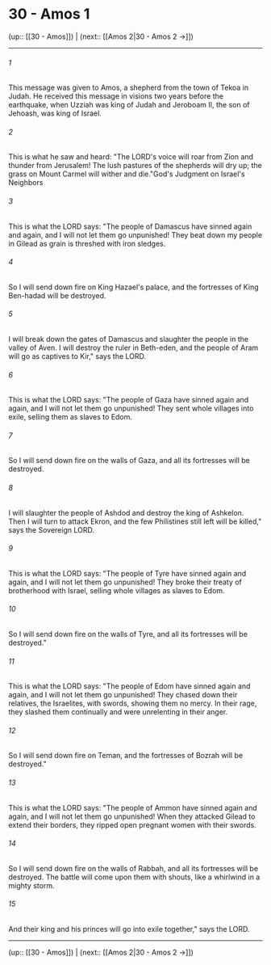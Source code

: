 # 30 - Amos 1

(up:: [[30 - Amos]]) | (next:: [[Amos 2|30 - Amos 2 →]])

***


###### 1 
This message was given to Amos, a shepherd from the town of Tekoa in Judah. He received this message in visions two years before the earthquake, when Uzziah was king of Judah and Jeroboam II, the son of Jehoash, was king of Israel. 

###### 2 
This is what he saw and heard: "The LORD's voice will roar from Zion and thunder from Jerusalem! The lush pastures of the shepherds will dry up; the grass on Mount Carmel will wither and die."God's Judgment on Israel's Neighbors 

###### 3 
This is what the LORD says: "The people of Damascus have sinned again and again, and I will not let them go unpunished! They beat down my people in Gilead as grain is threshed with iron sledges. 

###### 4 
So I will send down fire on King Hazael's palace, and the fortresses of King Ben-hadad will be destroyed. 

###### 5 
I will break down the gates of Damascus and slaughter the people in the valley of Aven. I will destroy the ruler in Beth-eden, and the people of Aram will go as captives to Kir," says the LORD. 

###### 6 
This is what the LORD says: "The people of Gaza have sinned again and again, and I will not let them go unpunished! They sent whole villages into exile, selling them as slaves to Edom. 

###### 7 
So I will send down fire on the walls of Gaza, and all its fortresses will be destroyed. 

###### 8 
I will slaughter the people of Ashdod and destroy the king of Ashkelon. Then I will turn to attack Ekron, and the few Philistines still left will be killed," says the Sovereign LORD. 

###### 9 
This is what the LORD says: "The people of Tyre have sinned again and again, and I will not let them go unpunished! They broke their treaty of brotherhood with Israel, selling whole villages as slaves to Edom. 

###### 10 
So I will send down fire on the walls of Tyre, and all its fortresses will be destroyed." 

###### 11 
This is what the LORD says: "The people of Edom have sinned again and again, and I will not let them go unpunished! They chased down their relatives, the Israelites, with swords, showing them no mercy. In their rage, they slashed them continually and were unrelenting in their anger. 

###### 12 
So I will send down fire on Teman, and the fortresses of Bozrah will be destroyed." 

###### 13 
This is what the LORD says: "The people of Ammon have sinned again and again, and I will not let them go unpunished! When they attacked Gilead to extend their borders, they ripped open pregnant women with their swords. 

###### 14 
So I will send down fire on the walls of Rabbah, and all its fortresses will be destroyed. The battle will come upon them with shouts, like a whirlwind in a mighty storm. 

###### 15 
And their king and his princes will go into exile together," says the LORD.

***

(up:: [[30 - Amos]]) | (next:: [[Amos 2|30 - Amos 2 →]])
